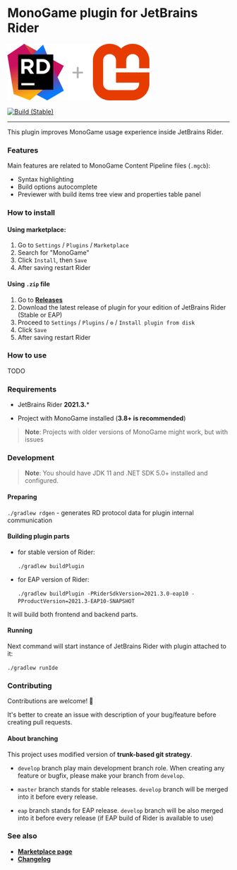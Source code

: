 # MonoGame plugin for JetBrains Rider
![Logo](img/rider-plus-monogame-128.png)

[![Build (Stable)](https://github.com/seclerp/rider-monogame/actions/workflows/build-stable.yml/badge.svg)](https://github.com/seclerp/rider-monogame/actions/workflows/build-stable.yml)
<!-- [![Build (EAP)](https://github.com/seclerp/rider-monogame/actions/workflows/build-eap.yml/badge.svg)](https://github.com/seclerp/rider-monogame/actions/workflows/build-eap.yml) -->

---

This plugin improves MonoGame usage experience inside JetBrains Rider.

### Features

Main features are related to MonoGame Content Pipeline files (`.mgcb`):
- Syntax highlighting
- Build options autocomplete
- Previewer with build items tree view and properties table panel

### How to install

#### Using marketplace:
<!-- > **For EAP users**: you should add `https://plugins.jetbrains.com/plugins/eap/list` to your plugin repositories list before installing -->

1. Go to `Settings` / `Plugins` / `Marketplace`
1. Search for "MonoGame"
1. Click `Install`, then `Save`
1. After saving restart Rider

#### Using `.zip` file
1. Go to [**Releases**](https://github.com/seclerp/rider-monogame/releases)
2. Download the latest release of plugin for your edition of JetBrains Rider (Stable or EAP)
3. Proceed to `Settings` / `Plugins` / `⚙` / `Install plugin from disk`
4. Click `Save`
5. After saving restart Rider

### How to use

TODO

### Requirements

- JetBrains Rider **2021.3.***
<!-- or JetBrains Rider **2021.3 EAP10** -->

- Project with MonoGame installed (**3.8+ is recommended**)  

> **Note**: Projects with older versions of MonoGame might work, but with issues

### Development

> **Note**: You should have JDK 11 and .NET SDK 5.0+ installed and configured.

#### Preparing

`./gradlew rdgen` - generates RD protocol data for plugin internal communication

#### Building plugin parts

- for stable version of Rider:

  `./gradlew buildPlugin`


- for EAP version of Rider:

  `./gradlew buildPlugin -PRiderSdkVersion=2021.3.0-eap10 -PProductVersion=2021.3-EAP10-SNAPSHOT`

It will build both frontend and backend parts.

#### Running

Next command will start instance of JetBrains Rider with plugin attached to it:

`./gradlew runIde`

### Contributing

Contributions are welcome! 🎉

It's better to create an issue with description of your bug/feature before creating pull requests.

#### About branching

This project uses modified version of **trunk-based git strategy**.

- `develop` branch play main development branch role. When creating any feature or bugfix, please make your branch from `develop`.

- `master` branch stands for stable releases. `develop` branch will be merged into it before every release.
- `eap` branch stands for EAP release. `develop` branch will be also merged into it before every release (if EAP build of Rider is available to use)

### See also

- [**Marketplace page**](https://plugins.jetbrains.com/plugin/TODO)
- [**Changelog**](CHANGELOG.md)
